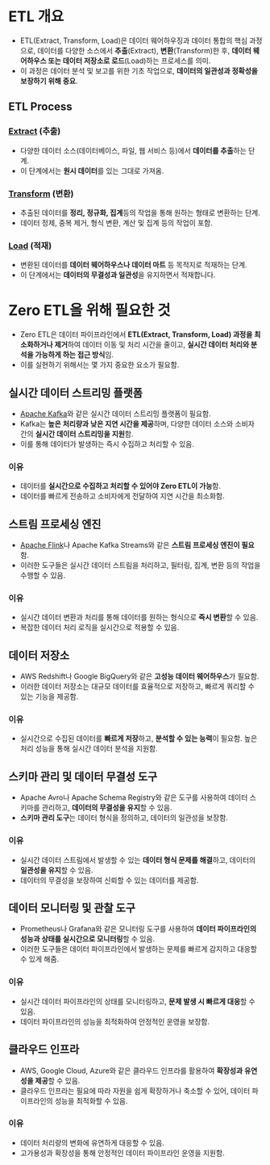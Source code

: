 # ETL 개요

* ETL(Extract, Transform, Load)은 데이터 웨어하우징과 데이터 통합의 핵심 과정으로, 데이터를 다양한 소스에서 **추출**(Extract), **변환**(Transform)한 후, **데이터 웨어하우스 또는 데이터 저장소로 로드**(Load)하는 프로세스를 의미.  
* 이 과정은 데이터 분석 및 보고를 위한 기초 작업으로, **데이터의 일관성과 정확성을 보장하기 위해 중요**.

## ETL Process

### [Extract](https://github.com/LeeWooJung/ETLtoZeroETL/tree/main/1.%20Extract) (추출)

* 다양한 데이터 소스(데이터베이스, 파일, 웹 서비스 등)에서 **데이터를 추출**하는 단계.  
* 이 단계에서는 **원시 데이터**를 있는 그대로 가져옴.

### [Transform](https://github.com/LeeWooJung/ETLtoZeroETL/tree/main/2.%20Transform) (변환)

* 추출된 데이터를 **정리, 정규화, 집계**등의 작업을 통해 원하는 형태로 변환하는 단계.  
* 데이터 정제, 중복 제거, 형식 변환, 계산 및 집계 등의 작업이 포함.

### [Load](https://github.com/LeeWooJung/ETLtoZeroETL/tree/main/3.%20Load) (적재)

* 변환된 데이터를 **데이터 웨어하우스나 데이터 마트** 등 목적지로 적재하는 단계.  
* 이 단계에서는 **데이터의 무결성과 일관성**을 유지하면서 적재합니다.


# Zero ETL을 위해 필요한 것

* Zero ETL은 데이터 파이프라인에서 **ETL(Extract, Transform, Load) 과정을 최소화하거나 제거**하여 데이터 이동 및 처리 시간을 줄이고, **실시간 데이터 처리와 분석을 가능하게 하는 접근 방식**임.  
* 이를 실현하기 위해서는 몇 가지 중요한 요소가 필요함.

## 실시간 데이터 스트리밍 플랫폼

* [Apache Kafka](https://github.com/LeeWooJung/ETLtoZeroETL/tree/main/5.%20ZeroETL/5-1.%20Apache%20Kafka)와 같은 실시간 데이터 스트리밍 플랫폼이 필요함.  
* Kafka는 **높은 처리량과 낮은 지연 시간을 제공**하며, 다양한 데이터 소스와 소비자 간의 **실시간 데이터 스트리밍을 지원**함.  
* 이를 통해 데이터가 발생하는 즉시 수집하고 처리할 수 있음.

### 이유

* 데이터를 **실시간으로 수집하고 처리할 수 있어야 Zero ETL이 가능**함.
* 데이터를 빠르게 전송하고 소비자에게 전달하여 지연 시간을 최소화함.

## 스트림 프로세싱 엔진
* [Apache Flink](https://github.com/LeeWooJung/ETLtoZeroETL/tree/main/5.%20ZeroETL/5-2.%20Apache%20Flink)나 Apache Kafka Streams와 같은 **스트림 프로세싱 엔진이 필요**함.  
* 이러한 도구들은 실시간 데이터 스트림을 처리하고, 필터링, 집계, 변환 등의 작업을 수행할 수 있음.

### 이유

* 실시간 데이터 변환과 처리를 통해 데이터를 원하는 형식으로 **즉시 변환**할 수 있음.
* 복잡한 데이터 처리 로직을 실시간으로 적용할 수 있음.

## 데이터 저장소

* AWS Redshift나 Google BigQuery와 같은 **고성능 데이터 웨어하우스**가 필요함.  
* 이러한 데이터 저장소는 대규모 데이터를 효율적으로 저장하고, 빠르게 쿼리할 수 있는 기능을 제공함.

### 이유

* 실시간으로 수집된 데이터를 **빠르게 저장**하고, **분석할 수 있는 능력**이 필요함.
높은 처리 성능을 통해 실시간 데이터 분석을 지원함.

## 스키마 관리 및 데이터 무결성 도구
* Apache Avro나 Apache Schema Registry와 같은 도구를 사용하여 데이터 스키마를 관리하고, **데이터의 무결성을 유지**할 수 있음.  
* **스키마 관리 도구**는 데이터 형식을 정의하고, 데이터의 일관성을 보장함.

### 이유

* 실시간 데이터 스트림에서 발생할 수 있는 **데이터 형식 문제를 해결**하고, 데이터의 **일관성을 유지**할 수 있음.
* 데이터의 무결성을 보장하여 신뢰할 수 있는 데이터를 제공함.

## 데이터 모니터링 및 관찰 도구
* Prometheus나 Grafana와 같은 모니터링 도구를 사용하여 **데이터 파이프라인의 성능과 상태를 실시간으로 모니터링**할 수 있음.  
* 이러한 도구들은 데이터 파이프라인에서 발생하는 문제를 빠르게 감지하고 대응할 수 있게 해줌.

### 이유

* 실시간 데이터 파이프라인의 상태를 모니터링하고, **문제 발생 시 빠르게 대응**할 수 있음.
* 데이터 파이프라인의 성능을 최적화하여 안정적인 운영을 보장함.

## 클라우드 인프라

* AWS, Google Cloud, Azure와 같은 클라우드 인프라를 활용하여 **확장성과 유연성을 제공**할 수 있음.  
* 클라우드 인프라는 필요에 따라 자원을 쉽게 확장하거나 축소할 수 있어, 데이터 파이프라인의 성능을 최적화할 수 있음.

### 이유

* 데이터 처리량의 변화에 유연하게 대응할 수 있음.
* 고가용성과 확장성을 통해 안정적인 데이터 파이프라인 운영을 지원함.